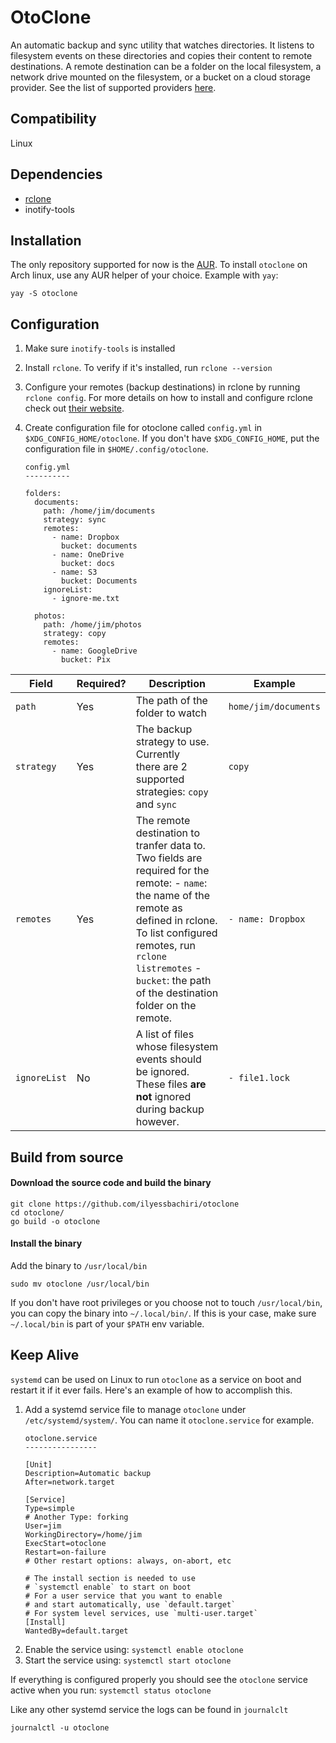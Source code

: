 # OtoClone

An automatic backup and sync utility that watches directories. It listens to
filesystem events on these directories and copies their content to remote
destinations. A remote destination can be a folder on the local filesystem, a
network drive mounted on the filesystem, or a bucket on a cloud storage
provider. See the list of supported providers [here](https://rclone.org/#providers). 

## Compatibility

Linux

## Dependencies

- [rclone](https://github.com/rclone/rclone)
- inotify-tools

## Installation

The only repository supported for now is the [AUR](https://aur.archlinux.org/otoclone.git). To install `otoclone` on Arch
linux, use any AUR helper of your choice. Example with `yay`:
```
yay -S otoclone
```

## Configuration

1. Make sure `inotify-tools` is installed

2. Install `rclone`. To verify if it's installed, run `rclone --version`

3. Configure your remotes (backup destinations) in rclone by running `rclone config`. For
   more details on how to install and configure rclone check out [their website](https://rclone.org/).

4. Create configuration file for otoclone called `config.yml` in
   `$XDG_CONFIG_HOME/otoclone`. If you don't have `$XDG_CONFIG_HOME`, put the
   configuration file in `$HOME/.config/otoclone`.

   ```
   config.yml
   ----------
   
   folders:
     documents:
       path: /home/jim/documents
       strategy: sync
       remotes:
         - name: Dropbox
           bucket: documents
         - name: OneDrive
           bucket: docs
         - name: S3
           bucket: Documents
       ignoreList:
         - ignore-me.txt

     photos:
       path: /home/jim/photos
       strategy: copy
       remotes:
         - name: GoogleDrive
           bucket: Pix
   ```

| Field        | Required? | Description                                                                                                                                                                                                                                                     | Example              |
|--------------|-----------|-----------------------------------------------------------------------------------------------------------------------------------------------------------------------------------------------------------------------------------------------------------------|----------------------|
| `path`       | Yes       | The path of the folder to watch                                                                                                                                                                                                                                 | `home/jim/documents` |
| `strategy`   | Yes       | The backup strategy to use. Currently <br>there are 2 supported strategies: `copy` and `sync`                                                                                                                                                                   | `copy`               |
| `remotes`    | Yes       | The remote destination to tranfer data to.<br>Two fields are required for the remote: - `name`: the name of the remote as defined in rclone. To list configured remotes, run `rclone listremotes` - `bucket`: the path of the destination folder on the remote. | `- name: Dropbox`    |
| `ignoreList` | No        | A list of files whose filesystem events should<br> be ignored. These files **are not** ignored during backup however.                                                                                                                                           | `- file1.lock`       |


## Build from source

#### Download the source code and build the binary

```
git clone https://github.com/ilyessbachiri/otoclone
cd otoclone/
go build -o otoclone
```

#### Install the binary

Add the binary to `/usr/local/bin`
```
sudo mv otoclone /usr/local/bin
```

If you don't have root privileges or you choose not to touch `/usr/local/bin`, you can
copy the binary into `~/.local/bin/`. If this is your case, make sure
`~/.local/bin` is part of your `$PATH` env variable.

## Keep Alive

`systemd` can be used on Linux to run `otoclone` as a service on boot and
restart it if it ever fails. Here's an example of how to accomplish this.

1. Add a systemd service file to manage `otoclone` under `/etc/systemd/system/`.
   You can name it `otoclone.service` for example.
   ```
   otoclone.service
   ----------------
   
   [Unit]
   Description=Automatic backup
   After=network.target

   [Service]
   Type=simple
   # Another Type: forking
   User=jim
   WorkingDirectory=/home/jim
   ExecStart=otoclone
   Restart=on-failure
   # Other restart options: always, on-abort, etc

   # The install section is needed to use
   # `systemctl enable` to start on boot
   # For a user service that you want to enable
   # and start automatically, use `default.target`
   # For system level services, use `multi-user.target`
   [Install]
   WantedBy=default.target
   ```
2. Enable the service using: `systemctl enable otoclone`
3. Start the service using: `systemctl start otoclone`

If everything is configured properly you should see the `otoclone` service
active when you run: `systemctl status otoclone`

Like any other systemd service the logs can be found in `journalclt` 
```
journalctl -u otoclone
```

